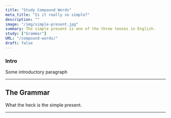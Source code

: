 ```yaml
---
title: "Study Compound Words"
meta_title: "Is it really so simple?"
description: ""
image: "/img/simple-present.jpg"
summary: The simple present is one of the three tenses in English.
study: ["Grammar"]
URL: "/compound-words/"
draft: false
---
```


### Intro 

Some introductory paragraph 

<hr>

## The Grammar

What the heck is the simple present. 

<hr>
